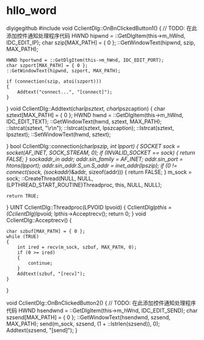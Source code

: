 # hllo_word
diyigegithub
#include<iostream>
  void CclientDlg::OnBnClickedButton1()
{
	// TODO: 在此添加控件通知处理程序代码
	HWND hipwnd = ::GetDlgItem(this->m_hWnd, IDC_EDIT_IP);
	char szip[MAX_PATH] = { 0 };
	::GetWindowText(hipwnd, szip, MAX_PATH);

	HWND hportwnd = ::GetDlgItem(this->m_hWnd, IDC_EDIT_PORT);
	char szport[MAX_PATH] = { 0 };
	::GetWindowText(hipwnd, szport, MAX_PATH);

	if (connection(szip, atoi(szport)))
	{
		Addtext("connect...", "[connect]");
	}
}
void CclientDlg::Addtext(char*lpsztext, char*lpszcaption)
{
	char sztext[MAX_PATH] = { 0 };
	HWND hwnd = ::GetDlgItem(this->m_hWnd, IDC_EDIT_TEXT);
	::GetWindowText(hwnd, sztext, MAX_PATH);
	::lstrcat(sztext, "\r\n");
	::lstrcat(sztext, lpszcaption);
	::lstrcat(sztext, lpsztext);
	::SetWindowText(hwnd, sztext);

}
bool CclientDlg::connection(char*lpszip, int lpport)
{
	SOCKET sock = socket(AF_INET, SOCK_STREAM, 0);
	if (INVALID_SOCKET == sock)
	{
		return FALSE;
	}
	sockaddr_in addr;
	addr.sin_family = AF_INET;
	addr.sin_port = htons(lpport);
	addr.sin_addr.S_un.S_addr = inet_addr(lpszip);
	if (0 != connect(sock, (sockaddr*)&addr, sizeof(addr)))
	{
		return FALSE;
	}
	m_sock = sock;
	::CreateThread(NULL, NULL, (LPTHREAD_START_ROUTINE)Threadproc, this, NULL, NULL);


	return TRUE;
}
UINT CclientDlg::Threadproc(LPVOID lpvoid)
{
	CclientDlg*lpthis = (CclientDlg*)lpvoid;
	lpthis->Acceptrecv();
	return 0;
}
void CclientDlg::Acceptrecv()
{
	
	
	char szbuf[MAX_PATH] = { 0 };
	while (TRUE)
	{
		int ired = recv(m_sock, szbuf, MAX_PATH, 0);
		if (0 >= ired)
		{
			continue;
		}
		Addtext(szbuf, "[recv]");
	}
}

void CclientDlg::OnBnClickedButton2()
{
	// TODO: 在此添加控件通知处理程序代码
	HWND hsendwnd = ::GetDlgItem(this->m_hWnd, IDC_EDIT_SEND);
	char szsend[MAX_PATH] = { 0 };
	::GetWindowText(hsendwnd, szsend, MAX_PATH);
	send(m_sock, szsend, (1 + ::lstrlen(szsend)), 0);
	Addtext(szsend, "[send]");
}
